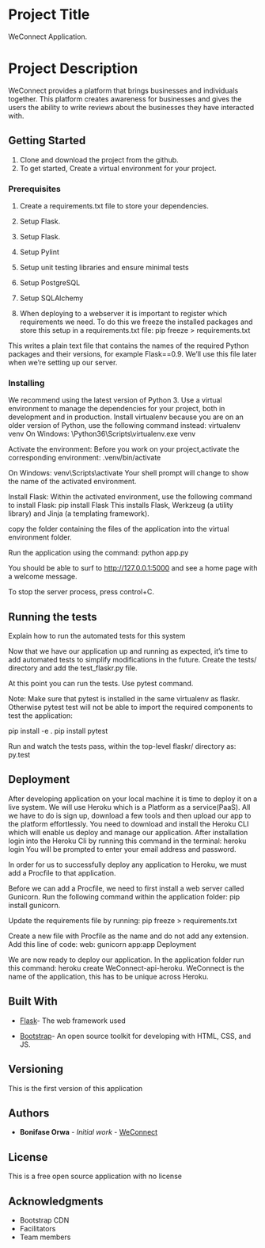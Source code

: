 # Project Title
WeConnect Application.

# Project Description
WeConnect provides a platform that brings businesses and individuals together. This platform creates awareness for businesses and gives the users the ability to write reviews about the businesses they have interacted with. 



## Getting Started

1. Clone and download the project from the github.
2. To get started, Create a virtual environment for your project.

### Prerequisites

1. Create a requirements.txt file to store your dependencies.
2. Setup Flask.
3. Setup Flask.
4. Setup Pylint 
5. Setup unit testing libraries and ensure minimal tests 
6. Setup PostgreSQL
7. Setup SQLAlchemy

8. When deploying to a webserver it is important to register which requirements we need. To do this we freeze the installed packages and store this setup in a requirements.txt file: pip freeze > requirements.txt

This writes a plain text file that contains the names of the required Python packages and their versions, for example Flask==0.9. We’ll use this file later when we’re setting up our server.


### Installing

We recommend using the latest version of Python 3. Use a virtual environment to manage the dependencies for your project, both in development and in production.
Install virtualenv because you are on an older version of Python, use the following command instead: virtualenv venv
On Windows: \Python36\Scripts\virtualenv.exe venv

Activate the environment: Before you work on your project,activate the corresponding environment: .venv/bin/activate

On Windows: venv\Scripts\activate
Your shell prompt will change to show the name of the activated environment.

Install Flask: Within the activated environment, use the following command to install Flask: pip install Flask
This installs Flask, Werkzeug (a utility library) and Jinja (a templating framework).

copy the folder containing the files of the application into the virtual environment folder.

Run the application using the command: python app.py

You should be able to surf to http://127.0.0.1:5000 and see a home page with a welcome message.

To stop the server process, press control+C.


## Running the tests

Explain how to run the automated tests for this system

Now that we have our application up and running as expected, it’s time to add automated tests to simplify modifications in the future.
Create the tests/ directory and add the test_flaskr.py file.

At this point you can run the tests. Use pytest command.

Note: 
Make sure that pytest is installed in the same virtualenv as flaskr. Otherwise pytest test will not be able to import the required components to test the application:

pip install -e .
pip install pytest

Run and watch the tests pass, within the top-level flaskr/ directory as: py.test


## Deployment

After developing application on your local machine it is time to deploy it on a live system. We will use Heroku which is a Platform as a service(PaaS). All we have to do is sign up, download a few tools and then upload our app to the platform effortlessly.
You need to download and install the Heroku CLI which will enable us deploy and manage our application.
After installation login into the Heroku Cli by running this command in the terminal: heroku login
You will be prompted to enter your email address and password. 

In order for us to successfully deploy any application to Heroku, we must add a Procfile to that application.

Before we can add a Procfile, we need to first install a web server called Gunicorn. Run the following command within the application folder: pip install gunicorn.

Update the requirements file by running: pip freeze > requirements.txt

Create a new file with Procfile as the name and do not add any extension. Add this line of code: web: gunicorn app:app
Deployment

We are now ready to deploy our application. In the application folder run this command: heroku create WeConnect-api-heroku.
WeConnect is the name of the application, this has to be unique across Heroku. 

## Built With

 * [Flask](http://flask.pocoo.org/)- The web framework used

* [Bootstrap](https://getbootstrap.com/)- An open source toolkit for developing with HTML, CSS, and JS.


## Versioning

This is the first version of this application 

## Authors

* **Bonifase Orwa** - *Initial work* - [WeConnect](https://github.com/Bonifase/WeConnect-)

## License

This is a free open source application with no license

## Acknowledgments
* Bootstrap CDN
* Facilitators
* Team members




